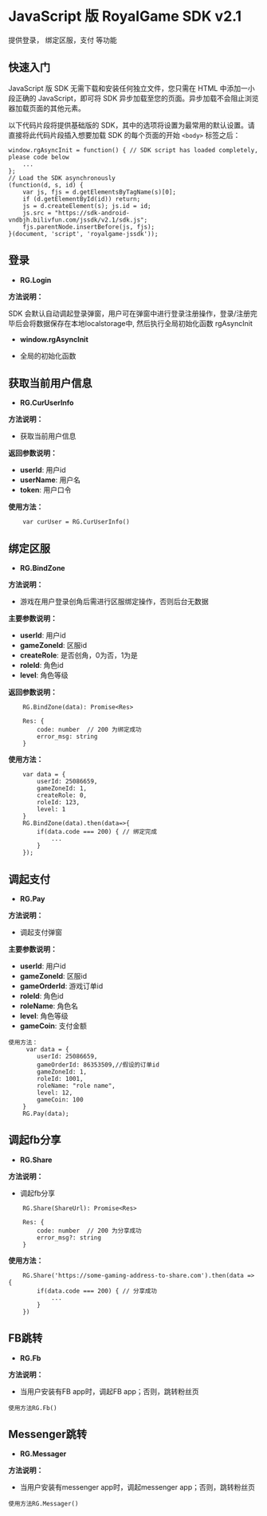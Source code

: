 # JavaScript 版 RoyalGame SDK v2.1

提供登录， 绑定区服，支付 等功能

## 快速入门

JavaScript 版 SDK 无需下载和安装任何独立文件，您只需在 HTML 中添加一小段正确的 JavaScript，即可将 SDK 异步加载至您的页面。异步加载不会阻止浏览器加载页面的其他元素。

以下代码片段将提供基础版的 SDK，其中的选项将设置为最常用的默认设置。请直接将此代码片段插入想要加载 SDK 的每个页面的开始 `<body>` 标签之后：

```
window.rgAsyncInit = function() { // SDK script has loaded completely, please code below
    ...
};
// Load the SDK asynchronously
(function(d, s, id) {
    var js, fjs = d.getElementsByTagName(s)[0];
    if (d.getElementById(id)) return;
    js = d.createElement(s); js.id = id;
    js.src = "https://sdk-android-vndbjh.bilivfun.com/jssdk/v2.1/sdk.js";
    fjs.parentNode.insertBefore(js, fjs);
}(document, 'script', 'royalgame-jssdk'));
```

## 登录

* **RG.Login**

**方法说明：**

SDK 会默认自动调起登录弹窗，用户可在弹窗中进行登录注册操作，登录/注册完毕后会将数据保存在本地localstorage中, 然后执行全局初始化函数 rgAsyncInit

* **window.rgAsyncInit**

* 全局的初始化函数


## 获取当前用户信息

* **RG.CurUserInfo**

**方法说明：**

* 获取当前用户信息

**返回参数说明：**

* **userId**: 用户id　　
* **userName**: 用户名　　
* **token**: 用户口令　　

**使用方法：**
```
    var curUser = RG.CurUserInfo()
```

## 绑定区服 

* **RG.BindZone**

**方法说明：**

* 游戏在用户登录创角后需进行区服绑定操作，否则后台无数据

**主要参数说明：**

* **userId**: 用户id
* **gameZoneId**: 区服id
* **createRole**: 是否创角，0为否，1为是
* **roleId**: 角色id
* **level**: 角色等级

**返回参数说明：**

```
    RG.BindZone(data): Promise<Res>

    Res: {
        code: number  // 200 为绑定成功
        error_msg: string
    }
```
**使用方法：**
```
    var data = {
        userId: 25086659,
        gameZoneId: 1,
        createRole: 0,
        roleId: 123,
        level: 1
    }
    RG.BindZone(data).then(data=>{
        if(data.code === 200) { // 绑定完成
            ...
        }
    });
```

## 调起支付 

* **RG.Pay**

**方法说明：**

* 调起支付弹窗

**主要参数说明：**

* **userId**: 用户id
* **gameZoneId**: 区服id
* **gameOrderId**: 游戏订单id
* **roleId**: 角色id
* **roleName**: 角色名
* **level**: 角色等级
* **gameCoin**: 支付金额

```
使用方法：
     var data = {
        userId: 25086659,
        gameOrderId: 86353509,//假设的订单id
        gameZoneId: 1,
        roleId: 1001,
        roleName: "role name",
        level: 12,
        gameCoin: 100
    }
    RG.Pay(data);
```

## 调起fb分享 

* **RG.Share**

**方法说明：**

* 调起fb分享

```
    RG.Share(ShareUrl): Promise<Res>

    Res: {
        code: number  // 200 为分享成功
        error_msg?: string
    }
```
**使用方法：**
```
    RG.Share('https://some-gaming-address-to-share.com').then(data => {
        if(data.code === 200) { // 分享成功
            ...
        }
    })
```

## FB跳转
 
* **RG.Fb**

**方法说明：**

* 当用户安装有FB app时，调起FB app；否则，跳转粉丝页

```
使用方法RG.Fb()
```

## Messenger跳转 

* **RG.Messager**

**方法说明：**

* 当用户安装有messenger app时，调起messenger app；否则，跳转粉丝页

```
使用方法RG.Messager()
```
